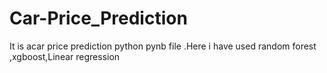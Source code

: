 # Car-Price_Prediction
It is acar price prediction python pynb file .Here i have used random forest ,xgboost,Linear regression
